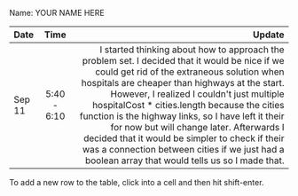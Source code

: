 Name: YOUR NAME HERE

| Date    |    Time     |                                                                                                                                                                                                                                                                                                                                                                                                                                                                                                                                                Update |
|:--------|:-----------:|------------------------------------------------------------------------------------------------------------------------------------------------------------------------------------------------------------------------------------------------------------------------------------------------------------------------------------------------------------------------------------------------------------------------------------------------------------------------------------------------------------------------------------------------------:| 
| Sep 11  | 5:40 - 6:10 | I started thinking about how to approach the problem set. I decided that it would be nice if we could get rid of the extraneous solution when hospitals are cheaper than highways at the start. However, I realized I couldn't just multiple hospitalCost * cities.length because the cities function is the highway links, so I have left it their for now but will change later. Afterwards I decided that it would be simpler to check if their was a connection between cities if we just had a boolean array that would tells us so I made that. |


To add a new row to the table, click into a cell and then hit shift-enter.